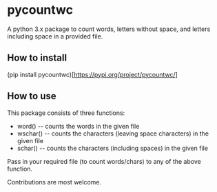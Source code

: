 # pycountwc
A python 3.x package to count words, letters without space, and letters including space in a provided file.

## How to install
(pip install pycountwc)[https://pypi.org/project/pycountwc/]

## How to use
This package consists of three functions:
* word() -- counts the words in the given file
* wschar() -- counts the characters (leaving space characters) in the given file
* schar() -- counts the characters (including spaces) in the given file

Pass in your required file (to count words/chars) to any of the above function.

Contributions are most welcome.
